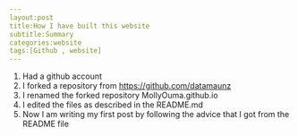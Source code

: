 ```yaml
---
layout:post
title:How I have built this website
subtitle:Summary
categories:website
tags:[Github , website]
---
```

1. Had a github account
2. I forked a repository from https://github.com/datamaunz
3. I renamed the forked repository MollyOuma.github.io
4. I edited the files as described in the README.md
5. Now I am writing my first post by following the advice that I got from the README file

